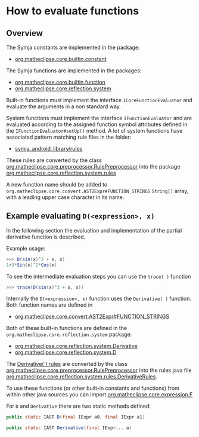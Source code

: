# How to evaluate functions

## Overview
The Symja constants are implemented in the package:

* [org.matheclipse.core.builtin.constant](https://bitbucket.org/axelclk/symja_android_library/src/master/symja_android_library/matheclipse-core/src/main/java/org/matheclipse/core/builtin/constant/)

The Symja functions are implemented in the packages:

* [org.matheclipse.core.builtin.function](https://bitbucket.org/axelclk/symja_android_library/src/master/symja_android_library/matheclipse-core/src/main/java/org/matheclipse/core/builtin/function/)
* [org.matheclipse.core.reflection.system](https://bitbucket.org/axelclk/symja_android_library/src/master/symja_android_library/matheclipse-core/src/main/java/org/matheclipse/core/reflection/system/)

Built-in functions must implement the interface `ICoreFunctionEvaluator` and evaluate the arguments in a non standard way.

System functions must implement the interface `IFunctionEvaluator` and are evaluated according to the assigned function symbol attributes defined in the `IFunctionEvaluator#setUp()` method.
A lot of system functions have associated pattern matching rule files in the folder:

* [symja_android_library/rules](https://bitbucket.org/axelclk/symja_android_library/src/master/symja_android_library/rules/)

These rules are converted by the class [org.matheclipse.core.preprocessor.RulePreprocessor](https://bitbucket.org/axelclk/symja_android_library/src/master/symja_android_library/tools/src/main/java/org/matheclipse/core/preprocessor/RulePreprocessor.java)
into the package [org.matheclipse.core.reflection.system.rules](https://bitbucket.org/axelclk/symja_android_library/src/master/symja_android_library/matheclipse-core/src/main/java/org/matheclipse/core/reflection/system/rules/)

A new function name should be added to `org.matheclipse.core.convert.AST2Expr#FUNCTION_STRINGS` `String[]` array, with a leading upper case character in its name.

## Example evaluating `D(<expression>, x)`

In the following section the evaluation and implementation of the partial derivative function is described.

Example usage:

```java
>>> D(sin(x)^3 + x, x)
1+3*Sin(x)^2*Cos(x)
```

To see the intermediate evaluation steps you can use the `trace( )` function

```java
>>> trace(D(sin(x)^3 + x, x)) 
```

Internally the `D(<expression>, x)` function uses the `Derivative( )` function. Both function names are defined in 

* [org.matheclipse.core.convert.AST2Expr#FUNCTION_STRINGS](https://bitbucket.org/axelclk/symja_android_library/src/master/symja_android_library/matheclipse-core/src/main/java/org/matheclipse/core/convert/AST2Expr.java)


Both of these built-in functions are defined in the `org.matheclipse.core.reflection.system` package:

* [org.matheclipse.core.reflection.system.Derivative](https://bitbucket.org/axelclk/symja_android_library/src/master/symja_android_library/matheclipse-core/src/main/java/org/matheclipse/core/reflection/system/Derivative.java)
* [org.matheclipse.core.reflection.system.D](https://bitbucket.org/axelclk/symja_android_library/src/master/symja_android_library/matheclipse-core/src/main/java/org/matheclipse/core/reflection/system/D.java)


The [Derivative( ) rules](https://bitbucket.org/axelclk/symja_android_library/src/master/symja_android_library/rules/Derivative.m) are converted by the class [org.matheclipse.core.preprocessor.RulePreprocessor](https://bitbucket.org/axelclk/symja_android_library/src/master/symja_android_library/tools/src/main/java/org/matheclipse/core/preprocessor/RulePreprocessor.java)
into the rules java file [org.matheclipse.core.reflection.system.rules.DerivativeRules](https://bitbucket.org/axelclk/symja_android_library/src/master/symja_android_library/matheclipse-core/src/main/java/org/matheclipse/core/reflection/system/rules/DerivativeRules.java).

To use these functions (or other built-in constants and functions) from within other java sources you can import 
[org.matheclipse.core.expression.F](https://bitbucket.org/axelclk/symja_android_library/src/master/symja_android_library/matheclipse-core/src/main/java/org/matheclipse/core/expression/F.java)

For `D` and `Derivative` there are two static methods defined:

```java
public static IAST D(final IExpr a0, final IExpr a1)

public static IAST Derivative(final IExpr... a)

```
